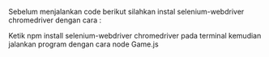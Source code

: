 Sebelum menjalankan code berikut silahkan instal selenium-webdriver chromedriver dengan cara :

Ketik npm install selenium-webdriver chromedriver pada terminal kemudian jalankan program dengan cara node Game.js
